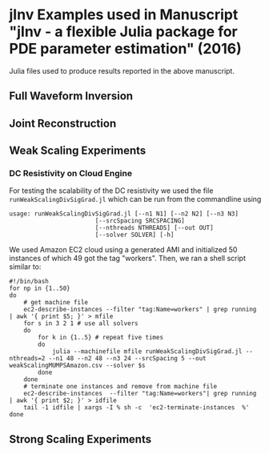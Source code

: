 # jInv Examples used in Manuscript "jInv - a flexible Julia package for PDE parameter estimation" (2016)

Julia files used to produce results reported in the above manuscript. 

## Full Waveform Inversion


## Joint Reconstruction 

## Weak Scaling Experiments


### DC Resistivity on Cloud Engine
For testing the scalability of the DC resistivity we used the file `runWeakScalingDivSigGrad.jl` which can be run from the commandline using 
```
usage: runWeakScalingDivSigGrad.jl [--n1 N1] [--n2 N2] [--n3 N3]
                        [--srcSpacing SRCSPACING]
                        [--nthreads NTHREADS] [--out OUT]
                        [--solver SOLVER] [-h]
```
We used Amazon EC2 cloud using a generated AMI and initialized 50 instances of which 49 got the tag "workers". Then, we ran a shell script similar to:
```
#!/bin/bash
for np in {1..50}
do
	# get machine file
	ec2-describe-instances --filter "tag:Name=workers" | grep running | awk '{ print $5; }' > mfile
	for s in 3 2 1 # use all solvers
	do
		for k in {1..5} # repeat five times
		do
			julia --machinefile mfile runWeakScalingDivSigGrad.jl --nthreads=2 --n1 48 --n2 48 --n3 24 --srcSpacing 5 --out weakScalingMUMPSAmazon.csv --solver $s
		done
	done
	# terminate one instances and remove from machine file
	ec2-describe-instances  --filter "tag:Name=workers"| grep running | awk '{ print $2; }' > idfile
	tail -1 idfile | xargs -I % sh -c  'ec2-terminate-instances  %'
done

```


## Strong Scaling Experiments